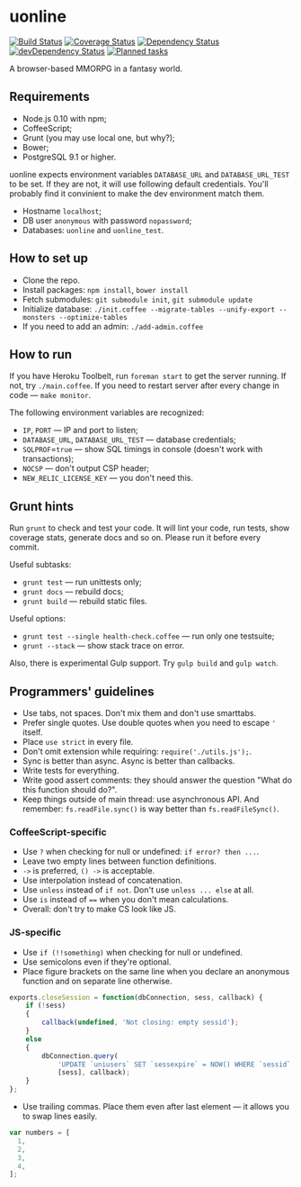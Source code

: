 uonline
=======

[![Build Status](https://img.shields.io/travis/uonline/uonline/master.svg)](https://travis-ci.org/uonline/uonline)
[![Coverage Status](https://img.shields.io/coveralls/uonline/uonline.svg)](https://coveralls.io/r/uonline/uonline?branch=master)
[![Dependency Status](https://img.shields.io/david/uonline/uonline.svg)](https://david-dm.org/uonline/uonline)
[![devDependency Status](https://img.shields.io/david/dev/uonline/uonline.svg)](https://david-dm.org/uonline/uonline#info=devDependencies)
[![Planned tasks](https://badge.waffle.io/uonline/uonline.svg?label=on%20fire&title=Tasks)](http://waffle.io/uonline/uonline)

A browser-based MMORPG in a fantasy world.


Requirements
------------

* Node.js 0.10 with npm;
* CoffeeScript;
* Grunt (you may use local one, but why?);
* Bower;
* PostgreSQL 9.1 or higher.

uonline expects environment variables `DATABASE_URL` and `DATABASE_URL_TEST` to be set. If they are not, it will use following default credentials. You'll probably find it convinient to make the dev environment match them.

* Hostname `localhost`;
* DB user `anonymous` with password `nopassword`;
* Databases: `uonline` and `uonline_test`.


How to set up
-------------

* Clone the repo.
* Install packages: `npm install`, `bower install`
* Fetch submodules: `git submodule init`, `git submodule update`
* Initialize database: `./init.coffee --migrate-tables --unify-export --monsters --optimize-tables`
* If you need to add an admin: `./add-admin.coffee`


How to run
----------

If you have Heroku Toolbelt, run `foreman start` to get the server running. If not, try `./main.coffee`. If you need to restart server after every change in code — `make monitor`.

The following environment variables are recognized:

* `IP`, `PORT` — IP and port to listen;
* `DATABASE_URL`, `DATABASE_URL_TEST` — database credentials;
* `SQLPROF`=`true` — show SQL timings in console (doesn't work with transactions);
* `NOCSP` — don't output CSP header;
* `NEW_RELIC_LICENSE_KEY` — you don't need this.


Grunt hints
-----------

Run `grunt` to check and test your code. It will lint your code, run tests, show coverage stats, generate docs and so on. Please run it before every commit.

Useful subtasks:

* `grunt test` — run unittests only;
* `grunt docs` — rebuild docs;
* `grunt build` — rebuild static files.

Useful options:

* `grunt test --single health-check.coffee` — run only one testsuite;
* `grunt --stack` — show stack trace on error.

Also, there is experimental Gulp support. Try `gulp build` and `gulp watch`.


Programmers' guidelines
-----------------------

* Use tabs, not spaces. Don't mix them and don't use smarttabs.
* Prefer single quotes. Use double quotes when you need to escape `'` itself.
* Place `use strict` in every file.
* Don't omit extension while requiring: `require('./utils.js');`.
* Sync is better than async. Async is better than callbacks.
* Write tests for everything.
* Write good assert comments: they should answer the question "What do this function should do?".
* Keep things outside of main thread: use asynchronous API. And remember: `fs.readFile.sync()` is way better than `fs.readFileSync()`.


### CoffeeScript-specific

* Use `?` when checking for null or undefined: `if error? then ...`.
* Leave two empty lines between function definitions.
* `->` is preferred, `() ->` is acceptable.
* Use interpolation instead of concatenation.
* Use `unless` instead of `if not`. Don't use `unless ... else` at all.
* Use `is` instead of `==` when you don't mean calculations.
* Overall: don't try to make CS look like JS.


### JS-specific

* Use `if (!!something)` when checking for null or undefined.
* Use semicolons even if they're optional.
* Place figure brackets on the same line when you declare an anonymous function and on separate line otherwise.

```js
exports.closeSession = function(dbConnection, sess, callback) {
	if (!sess)
	{
		callback(undefined, 'Not closing: empty sessid');
	}
	else
	{
		dbConnection.query(
			'UPDATE `uniusers` SET `sessexpire` = NOW() WHERE `sessid` = ?',
			[sess], callback);
	}
};
```

* Use trailing commas. Place them even after last element — it allows you to swap lines easily.

```js
var numbers = [
  1,
  2,
  3,
  4,
];
```
